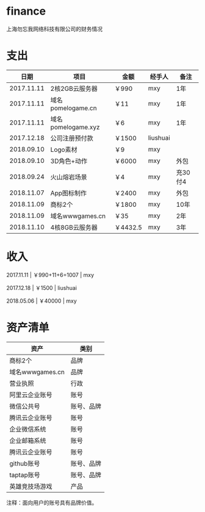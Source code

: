 # finance
上海勿忘我网络科技有限公司的财务情况


# 支出

| 日期       | 项目               | 金额    | 经手人   | 备注    |
|-----------|--------------------|--------|---------|--------|
|2017.11.11 | 2核2GB云服务器       | ￥990  | mxy     | 1年    |
|2017.11.11 | 域名pomelogame.cn   | ￥11   | mxy     | 1年    |
|2017.11.11 | 域名pomelogame.xyz  | ￥6    | mxy     | 1年    |
|2017.12.18 | 公司注册预付款        | ￥1500 | liushuai|       |
|2018.09.10 | Logo素材            | ￥9    | mxy     |       |
|2018.09.10 | 3D角色+动作          | ￥6000 | mxy     | 外包   |
|2018.09.24 | 火山熔岩场景          | ￥4   | mxy      |充30付4 |
|2018.11.07 | App图标制作          | ￥2400 | mxy     | 外包  |
|2018.11.09 | 商标2个             | ￥1800  | mxy     | 10年  |
|2018.11.09 | 域名wwwgames.cn     | ￥35    | mxy      |  2年   |
|2018.11.10 | 4核8GB云服务器     | ￥4432.5  | mxy      |  3年   |
# 收入

2017.11.11 | ￥990+11+6=1007 | mxy

2017.12.18 | ￥1500 | liushuai

2018.05.06 | ￥40000 | mxy

# 资产清单

| 资产               |类别    |
|-------------------|--------|
| 商标2个            |品牌    |
| 域名wwwgames.cn    |品牌    |
| 营业执照            |行政    |
| 阿里云企业账号       |账号    |
| 微信公共号         |账号、品牌 |
| 腾讯云企业账号      |账号     |
| 企业微信系统         |账号    |
| 企业邮箱系统        |账号     |
| 腾讯云企业账号      |账号     |
| github账号         |账号、品牌 |
| taptap账号         |账号、品牌 |
| 英雄竞技场游戏       |产品     |

注释：面向用户的账号具有品牌价值。

